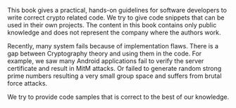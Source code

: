 This book gives a practical, hands-on guidelines for software developers to write correct crypto related code. We try to give  code snippets that can be used in their own projects. The content in this book contains only public knowledge and does not represent the company where the authors work. 

Recently, many system fails because of implementation flaws. There is a gap between Cryptography theory and using them in the code. For example, we saw many Android applications fail to verify the server certificate and result in MitM attacks. Or failed to generate random strong prime numbers resulting a very small group space and suffers from brutal force attacks. 

We try to provide code samples that is correct to the best of our knowledge.